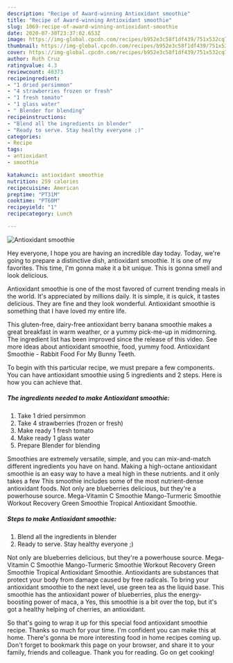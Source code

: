 ```yaml
---
description: "Recipe of Award-winning Antioxidant smoothie"
title: "Recipe of Award-winning Antioxidant smoothie"
slug: 1069-recipe-of-award-winning-antioxidant-smoothie
date: 2020-07-30T23:37:02.653Z
image: https://img-global.cpcdn.com/recipes/b952e3c58f1df439/751x532cq70/antioxidant-smoothie-recipe-main-photo.jpg
thumbnail: https://img-global.cpcdn.com/recipes/b952e3c58f1df439/751x532cq70/antioxidant-smoothie-recipe-main-photo.jpg
cover: https://img-global.cpcdn.com/recipes/b952e3c58f1df439/751x532cq70/antioxidant-smoothie-recipe-main-photo.jpg
author: Ruth Cruz
ratingvalue: 4.3
reviewcount: 40373
recipeingredient:
- "1 dried persimmon"
- "4 strawberries frozen or fresh"
- "1 fresh tomato"
- "1 glass water"
- " Blender for blending"
recipeinstructions:
- "Blend all the ingredients in blender"
- "Ready to serve. Stay healthy everyone ;)"
categories:
- Recipe
tags:
- antioxidant
- smoothie

katakunci: antioxidant smoothie 
nutrition: 259 calories
recipecuisine: American
preptime: "PT31M"
cooktime: "PT60M"
recipeyield: "1"
recipecategory: Lunch

---
```



![Antioxidant smoothie](https://img-global.cpcdn.com/recipes/b952e3c58f1df439/751x532cq70/antioxidant-smoothie-recipe-main-photo.jpg)

Hey everyone, I hope you are having an incredible day today. Today, we're going to prepare a distinctive dish, antioxidant smoothie. It is one of my favorites. This time, I'm gonna make it a bit unique. This is gonna smell and look delicious.

Antioxidant smoothie is one of the most favored of current trending meals in the world. It's appreciated by millions daily. It is simple, it is quick, it tastes delicious. They are fine and they look wonderful. Antioxidant smoothie is something that I have loved my entire life.

This gluten-free, dairy-free antioxidant berry banana smoothie makes a great breakfast in warm weather, or a yummy pick-me-up in midmorning. The ingredient list has been improved since the release of this video. See more ideas about antioxidant smoothie, food, yummy food. Antioxidant Smoothie - Rabbit Food For My Bunny Teeth.


To begin with this particular recipe, we must prepare a few components. You can have antioxidant smoothie using 5 ingredients and 2 steps. Here is how you can achieve that.

<!--inarticleads1-->

##### The ingredients needed to make Antioxidant smoothie:

1. Take 1 dried persimmon
1. Take 4 strawberries (frozen or fresh)
1. Make ready 1 fresh tomato
1. Make ready 1 glass water
1. Prepare  Blender for blending


Smoothies are extremely versatile, simple, and you can mix-and-match different ingredients you have on hand. Making a high-octane antioxidant smoothie is an easy way to have a meal high in these nutrients. and it only takes a few This smoothie includes some of the most nutrient-dense antioxidant foods. Not only are blueberries delicious, but they&#39;re a powerhouse source. Mega-Vitamin C Smoothie Mango-Turmeric Smoothie Workout Recovery Green Smoothie Tropical Antioxidant Smoothie. 

<!--inarticleads2-->

##### Steps to make Antioxidant smoothie:

1. Blend all the ingredients in blender
1. Ready to serve. Stay healthy everyone ;)


Not only are blueberries delicious, but they&#39;re a powerhouse source. Mega-Vitamin C Smoothie Mango-Turmeric Smoothie Workout Recovery Green Smoothie Tropical Antioxidant Smoothie. Antioxidants are substances that protect your body from damage caused by free radicals. To bring your antioxidant smoothie to the next level, use green tea as the liquid base. This smoothie has the antioxidant power of blueberries, plus the energy-boosting power of maca, a Yes, this smoothie is a bit over the top, but it&#39;s got a healthy helping of cherries, an antioxidant. 

So that's going to wrap it up for this special food antioxidant smoothie recipe. Thanks so much for your time. I'm confident you can make this at home. There's gonna be more interesting food in home recipes coming up. Don't forget to bookmark this page on your browser, and share it to your family, friends and colleague. Thank you for reading. Go on get cooking!
